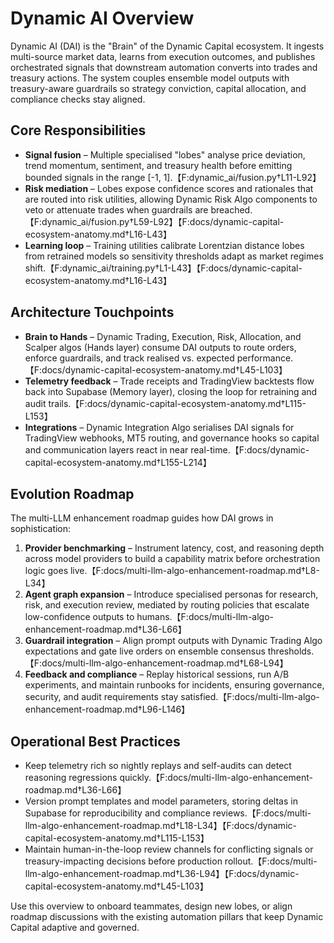 # Dynamic AI Overview

Dynamic AI (DAI) is the "Brain" of the Dynamic Capital ecosystem. It ingests multi-source market data, learns from execution outcomes, and publishes orchestrated signals that downstream automation converts into trades and treasury actions. The system couples ensemble model outputs with treasury-aware guardrails so strategy conviction, capital allocation, and compliance checks stay aligned.

## Core Responsibilities

- **Signal fusion** – Multiple specialised "lobes" analyse price deviation, trend momentum, sentiment, and treasury health before emitting bounded signals in the range [-1, 1].【F:dynamic_ai/fusion.py†L11-L92】
- **Risk mediation** – Lobes expose confidence scores and rationales that are routed into risk utilities, allowing Dynamic Risk Algo components to veto or attenuate trades when guardrails are breached.【F:dynamic_ai/fusion.py†L59-L92】【F:docs/dynamic-capital-ecosystem-anatomy.md†L16-L43】
- **Learning loop** – Training utilities calibrate Lorentzian distance lobes from retrained models so sensitivity thresholds adapt as market regimes shift.【F:dynamic_ai/training.py†L1-L43】【F:docs/dynamic-capital-ecosystem-anatomy.md†L16-L43】

## Architecture Touchpoints

- **Brain to Hands** – Dynamic Trading, Execution, Risk, Allocation, and Scalper algos (Hands layer) consume DAI outputs to route orders, enforce guardrails, and track realised vs. expected performance.【F:docs/dynamic-capital-ecosystem-anatomy.md†L45-L103】
- **Telemetry feedback** – Trade receipts and TradingView backtests flow back into Supabase (Memory layer), closing the loop for retraining and audit trails.【F:docs/dynamic-capital-ecosystem-anatomy.md†L115-L153】
- **Integrations** – Dynamic Integration Algo serialises DAI signals for TradingView webhooks, MT5 routing, and governance hooks so capital and communication layers react in near real-time.【F:docs/dynamic-capital-ecosystem-anatomy.md†L155-L214】

## Evolution Roadmap

The multi-LLM enhancement roadmap guides how DAI grows in sophistication:

1. **Provider benchmarking** – Instrument latency, cost, and reasoning depth across model providers to build a capability matrix before orchestration logic goes live.【F:docs/multi-llm-algo-enhancement-roadmap.md†L8-L34】
2. **Agent graph expansion** – Introduce specialised personas for research, risk, and execution review, mediated by routing policies that escalate low-confidence outputs to humans.【F:docs/multi-llm-algo-enhancement-roadmap.md†L36-L66】
3. **Guardrail integration** – Align prompt outputs with Dynamic Trading Algo expectations and gate live orders on ensemble consensus thresholds.【F:docs/multi-llm-algo-enhancement-roadmap.md†L68-L94】
4. **Feedback and compliance** – Replay historical sessions, run A/B experiments, and maintain runbooks for incidents, ensuring governance, security, and audit requirements stay satisfied.【F:docs/multi-llm-algo-enhancement-roadmap.md†L96-L146】

## Operational Best Practices

- Keep telemetry rich so nightly replays and self-audits can detect reasoning regressions quickly.【F:docs/multi-llm-algo-enhancement-roadmap.md†L36-L66】
- Version prompt templates and model parameters, storing deltas in Supabase for reproducibility and compliance reviews.【F:docs/multi-llm-algo-enhancement-roadmap.md†L18-L34】【F:docs/dynamic-capital-ecosystem-anatomy.md†L115-L153】
- Maintain human-in-the-loop review channels for conflicting signals or treasury-impacting decisions before production rollout.【F:docs/multi-llm-algo-enhancement-roadmap.md†L36-L94】【F:docs/dynamic-capital-ecosystem-anatomy.md†L45-L103】

Use this overview to onboard teammates, design new lobes, or align roadmap discussions with the existing automation pillars that keep Dynamic Capital adaptive and governed.
